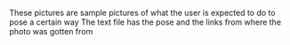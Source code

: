 These pictures are sample pictures of what the user is expected to do to pose a certain way
The text file has the pose and the links from where the photo was gotten from
